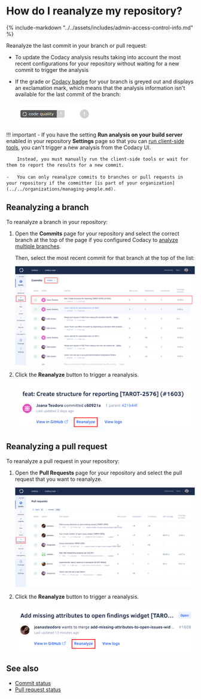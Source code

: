 # How do I reanalyze my repository?

{% include-markdown "../../assets/includes/admin-access-control-info.md" %}

Reanalyze the last commit in your branch or pull request:

-   To update the Codacy analysis results taking into account the most recent configurations for your repository without waiting for a new commit to trigger the analysis
-   If the grade or [Codacy badge](../../getting-started/adding-a-codacy-badge.md) for your branch is greyed out and displays an exclamation mark, which means that the analysis information isn't available for the last commit of the branch:

    ![Greyed-out Codacy badge and repository grade](images/codacy-badge-grade-gray.png)

!!! important
    -   If you have the setting **Run analysis on your build server** enabled in your repository **Settings** page so that you can [run client-side tools](../../repositories-configure/local-analysis/client-side-tools.md), you can't trigger a new analysis from the Codacy UI.

        Instead, you must manually run the client-side tools or wait for them to report the results for a new commit.

    -   You can only reanalyze commits to branches or pull requests in your repository if the committer [is part of your organization](../../organizations/managing-people.md).

## Reanalyzing a branch

To reanalyze a branch in your repository:

1.  Open the **Commits** page for your repository and select the correct branch at the top of the page if you configured Codacy to [analyze multiple branches](../../repositories-configure/managing-branches.md).

    Then, select the most recent commit for that branch at the top of the list:

    ![Selecting the last commit on a branch](images/reanalyze-repository-commits-list.png)

1.  Click the **Reanalyze** button to trigger a reanalysis.

    ![Reanalyzing a commit](images/reanalyze-repository-commit.png)

## Reanalyzing a pull request

To reanalyze a pull request in your repository:

1.  Open the **Pull Requests** page for your repository and select the pull request that you want to reanalyze.

    ![Selecting a pull request](images/reanalyze-repository-prs-list.png)

1.  Click the **Reanalyze** button to trigger a reanalysis.

    ![Reanalyzing a pull request](images/reanalyze-repository-pr.png)

## See also

-   [Commit status](../../repositories/commits.md#status)
-   [Pull request status](../../repositories/pull-requests.md#status)
